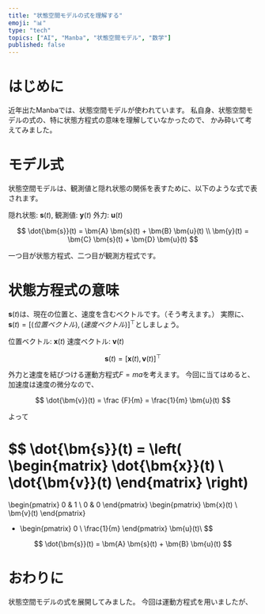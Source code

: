 ```yaml
---
title: "状態空間モデルの式を理解する"
emoji: "📊"
type: "tech"
topics: ["AI", "Manba", "状態空間モデル", "数学"]
published: false
---
```


# はじめに

近年出たManbaでは、状態空間モデルが使われています。
私自身、状態空間モデルの式の、特に状態方程式の意味を理解していなかったので、
かみ砕いて考えてみました。

# モデル式

状態空間モデルは、観測値と隠れ状態の関係を表すために、以下のような式で表されます。

隠れ状態: $\bm{s}(t)$, 観測値: $\bm{y}(t)$ 外力: $\bm{u}(t)$

$$
\dot{\bm{s}}(t) = \bm{A} \bm{s}(t) + \bm{B} \bm{u}(t) \\
\bm{y}(t) = \bm{C} \bm{s}(t) + \bm{D} \bm{u}(t)
$$

一つ目が状態方程式、二つ目が観測方程式です。

# 状態方程式の意味

$\bm{s}(t)$は、現在の位置と、速度を含むベクトルです。（そう考えます。）
実際に、$\bm{s}(t) = [(位置ベクトル), (速度ベクトル)]^\top$としましょう。

位置ベクトル: $\bm{x}(t)$
速度ベクトル: $\bm{v}(t)$

$$
\bm{s}(t) = [\bm{x}(t), \bm{v}(t)]^\top
$$

外力と速度を結びつける運動方程式$F=ma$を考えます。
今回に当てはめると、加速度は速度の微分なので、

$$
\dot{\bm{v}}(t) = \frac {F}{m} = \frac{1}{m} \bm{u}(t)
$$

よって

$$
\dot{\bm{s}}(t) = \left(
\begin{matrix}
\dot{\bm{x}}(t) \\
\dot{\bm{v}}(t)
\end{matrix}
\right)
=
\begin{pmatrix}
    0 & 1 \\
    0 & 0
\end{pmatrix}
\begin{pmatrix}
    \bm{x}(t) \\
    \bm{v}(t)
\end{pmatrix}
+ \begin{pmatrix}
    0 \\
    \frac{1}{m}
    \end{pmatrix}
\bm{u}(t)\\
$$

$$
\dot{\bm{s}}(t) = \bm{A} \bm{s}(t) + \bm{B} \bm{u}(t)
$$

# おわりに

状態空間モデルの式を展開してみました。
今回は運動方程式を用いましたが、